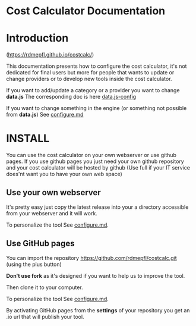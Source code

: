 Cost Calculator Documentation
============
# Introduction

(https://rdmepfl.github.io/costcalc/)

This documentation presents how to configure the cost calculator, it's not dedicated for final users but more for people that wants to update or change  providers or to develop new tools inside the cost calculator.

If you want to add/update a category or a provider you want to change **data.js**
The corresponding doc is here [data.js-config](data.js-config.md)

If you want to change something in the engine (or something not possible from **data.js**) See [configure.md](configure.md)

# INSTALL

You can use the cost calculator on your own webserver or use github pages.
If you use github pages you just need your own github repository 
and your cost calculator will be hosted by github (Use full if your IT service
 does'nt want you to have your own web space)

## Use your own webserver
It's pretty easy just copy the latest release into your a directory accessible from your webserver and it will work.

To personalize the tool  See [configure.md](configure.md).


## Use GitHub pages
You can import the repository <https://github.com/rdmepfl/costcalc.git> (using the plus button)

**Don't use fork** as it's designed if you want to help us to improve the tool.

Then clone it to your computer.

To personalize the tool  See [configure.md](configure.md).

By activating GitHub pages from the **settings** of your repository you get an .io url that will publish your tool.

